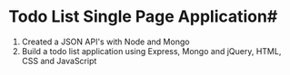 # Todo List Single Page Application#

1. Created a JSON API's with Node and Mongo
2. Build a todo list application using Express, Mongo and jQuery, HTML, CSS and JavaScript
